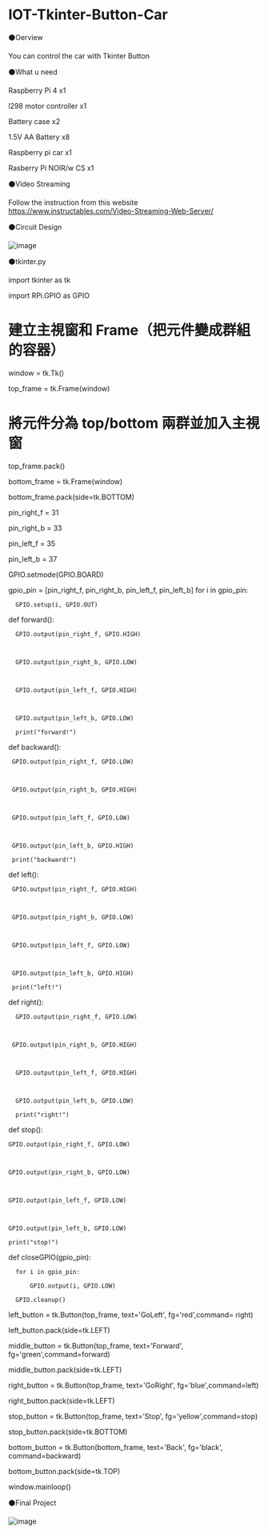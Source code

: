 # IOT-Tkinter-Button-Car
⚫Oerview

  You can control the car with Tkinter Button
  
⚫What u need

  Raspberry Pi 4 x1
  
  l298 motor controller x1
  
  Battery case x2
 
  1.5V AA Battery x8
  
  Raspberry pi car x1
  
  Rasberry Pi NOIR/w CS x1
  
⚫Video Streaming

  Follow the instruction from this website https://www.instructables.com/Video-Streaming-Web-Server/
  
⚫Circuit Design

   ![image](https://github.com/AirusIan/IOT-Tkinter-Button-Car/blob/main/IOT.png)
   
⚫tkinter.py

  import tkinter as tk
  
  import RPi.GPIO as GPIO
  
  # 建立主視窗和 Frame（把元件變成群組的容器）
  
  window = tk.Tk()
  
  top_frame = tk.Frame(window)

  # 將元件分為 top/bottom 兩群並加入主視窗
  
  top_frame.pack()
  
  bottom_frame = tk.Frame(window)
  
  bottom_frame.pack(side=tk.BOTTOM)


  pin_right_f = 31
  
  pin_right_b = 33
  
  pin_left_f = 35
  
  pin_left_b = 37
  
  GPIO.setmode(GPIO.BOARD)
  
  gpio_pin = [pin_right_f, pin_right_b, pin_left_f, pin_left_b]
  for i in gpio_pin:
  
      GPIO.setup(i, GPIO.OUT)

  def forward():
  
      
      
      GPIO.output(pin_right_f, GPIO.HIGH)
      
      
      
      GPIO.output(pin_right_b, GPIO.LOW)
      
     
      
      GPIO.output(pin_left_f, GPIO.HIGH)
      
      
      
      GPIO.output(pin_left_b, GPIO.LOW)
      
      print("forward!")

  def backward():
  
    
     
     GPIO.output(pin_right_f, GPIO.LOW)
     
    
     
     GPIO.output(pin_right_b, GPIO.HIGH)
     
  
     
     GPIO.output(pin_left_f, GPIO.LOW)
     
    
     
     GPIO.output(pin_left_b, GPIO.HIGH)
     
     print("backward!")

  def left():
  
     
     
     GPIO.output(pin_right_f, GPIO.HIGH)
     
    
     
     GPIO.output(pin_right_b, GPIO.LOW)
     
    
     
     GPIO.output(pin_left_f, GPIO.LOW)
     
     
    
     GPIO.output(pin_left_b, GPIO.HIGH)
     
     print("left!")

  def right():
  
      
      
      GPIO.output(pin_right_f, GPIO.LOW)
      
      
      
     GPIO.output(pin_right_b, GPIO.HIGH)
     
      
      
      GPIO.output(pin_left_f, GPIO.HIGH)
      
     
      
      GPIO.output(pin_left_b, GPIO.LOW)
      
      print("right!")

def stop():

    
    
    GPIO.output(pin_right_f, GPIO.LOW)
    
    
    
    GPIO.output(pin_right_b, GPIO.LOW)
    
   
    
    GPIO.output(pin_left_f, GPIO.LOW)
    
    
    
    GPIO.output(pin_left_b, GPIO.LOW)
    
    print("stop!")

  def closeGPIO(gpio_pin):
  
      for i in gpio_pin:
      
          GPIO.output(i, GPIO.LOW)
          
      GPIO.cleanup()

  left_button = tk.Button(top_frame, text='GoLeft', fg='red',command= right)
  
  
  left_button.pack(side=tk.LEFT)

  middle_button = tk.Button(top_frame, text='Forward', fg='green',command=forward)
  
  middle_button.pack(side=tk.LEFT)

  right_button = tk.Button(top_frame, text='GoRight', fg='blue',command=left)
  
  right_button.pack(side=tk.LEFT)

  stop_button = tk.Button(top_frame, text='Stop', fg='yellow',command=stop)
  
  stop_button.pack(side=tk.BOTTOM)

  
  bottom_button = tk.Button(bottom_frame, text='Back', fg='black', command=backward)
  
  
  bottom_button.pack(side=tk.TOP)


  window.mainloop()
 
⚫Final Project

![image](https://github.com/AirusIan/IOT-Tkinter-Button-Car/blob/main/S__14319686.jpg)
  
